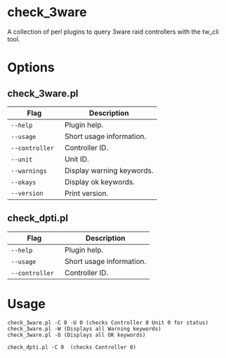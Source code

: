 # check\_3ware

A collection of perl plugins to query 3ware raid controllers with the tw\_cli tool.


# Options

## check\_3ware.pl

Flag             | Description
-----------------|-----------------------
`--help`         | Plugin help.
`--usage`        | Short usage information.
`--controller`   | Controller ID.
`--unit`         | Unit ID.
`--warnings`     | Display warning keywords.
`--okays`        | Display ok keywords.
`--version`      | Print version.

## check\_dpti.pl

Flag             | Description
-----------------|-----------------------
`--help`         | Plugin help.
`--usage`        | Short usage information.
`--controller`   | Controller ID.



# Usage

```
check_3ware.pl -C 0 -U 0 (checks Controller 0 Unit 0 for status)
check_3ware.pl -W (Displays all Warning keywords)
check_3ware.pl -O (Displays all OK keywords)

check_dpti.pl -C 0  (checks Controller 0)
```
